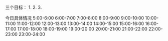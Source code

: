 三个目标：
1.
2.
3.

今日具体情况
5:00-6:00
6:00-7:00
7:00-8:00
8:00-9:00
9:00-10:00
10:00-11:00
11:00-12:00
12:00-13:00
13:00-14:00
14:00-15:00
15:00-16:00
16:00-17:00
17:00-18:00
18:00-19:00
19:00-20:00
20:00-21:00
21:00-22:00
22:00-23:00
23:00-24:00